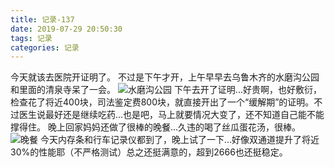 ```yaml
---
title: 记录-137
date: 2019-07-29 20:50:30
tags: 记录
categories: 记录
---
```

今天就该去医院开证明了。
不过是下午才开，上午早早去乌鲁木齐的水磨沟公园和里面的清泉寺呆了一会。
![水磨沟公园](/img/记录137-1.jpg)
下午去开了证明...好贵啊，也好敷衍，检查花了将近400块，司法鉴定费800块，就直接开出了一个“缓解期”的证明。不过医生说最好还是继续吃药...也是吧，马上就要情况大变了，还不知道自己能不能撑得住。
晚上回家妈妈还做了很棒的晚餐...久违的喝了丝瓜蛋花汤，很棒。
![晚餐](/img/记录137-2.jpg)
今天内存条和行车记录仪都到了，晚上试了一下...好像双通道提升了将近30%的性能耶（不严格测试）总之还挺满意的，超到2666也还挺稳定。